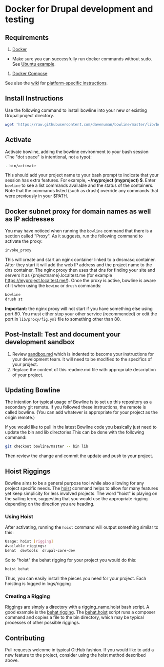 # Docker for Drupal development and testing

## Requirements
1. [Docker](https://www.docker.com/)
  - Make sure you can successfully run docker commands without sudo. See [Ubuntu example](https://docs.docker.com/installation/ubuntulinux/#giving-non-root-access).
1. [Docker Compose](http://docs.docker.com/compose/)

See also the [wiki](https://github.com/davenuman/bowline/wiki) for [platform-specific instructions](https://github.com/davenuman/bowline/wiki/Platform-specific-instructions).

## Install Instructions

Use the following command to install bowline into your new or existing Drupal project directory.

``` bash
wget 'https://raw.githubusercontent.com/davenuman/bowline/master/lib/bowline/install.sh' -O bowline-install.sh ; cat bowline-install.sh ; read -n1 -p "Run above script? (y/n)" ; if [ "$REPLY" = "y" ]; then bash bowline-install.sh; fi
```

## Activate

Activate bowline, adding the bowline environment to your bash session (The "dot space" is intentional, not a typo):
``` bash
. bin/activate
```
This should add your project name to your bash prompt to indicate that your session has extra features. For example, **~/myproject (myproject) $**.
Enter `bowline` to see a list commands available and the status of the containers. Note that the commands listed (such as drush) override any commands that were previously in your $PATH.

## Docker subnet proxy for domain names as well as IP addresses
You may have noticed when running the `bowline` command that there is a section called "Proxy". As it suggests, run the following command to activate the proxy:
``` bash
invoke_proxy
```
This will create and start an nginx container linked to a dnsmasq container. After they start it will add the web IP address and the project name to the dns container. The nginx proxy then uses that dns for finding your site and servers it as {projectname}.localtest.me (for example https://myproject.localtest.me/). Once the proxy is active, bowline is aware of it when using the `bowine` or `drush` commands:
``` bash
bowline
drush st
```

**Important:** the nginx proxy will not start if you have something else using port 80. You must either stop your other service (recommended) or edit the port in `lib/proxy/fig.yml` file to something other than 80.

## Post-Install: Test and document your development sandbox
1. Review [sandbox.md](sandbox.md ) which is indented to become your instructions for your development team. It will need to be modified to the specifics of your project.
1. Replace the content of this readme.md file with appropriate description of your project.

## Updating Bowline
The intention for typical usage of Bowline is to set up this repository as a secondary git remote. If you followed these instructions, the remote is called bowline. (You can add whatever is appropriate for your project as the origin remote.)

If you would like to pull in the latest Bowline code you basically just need to update the bin and lib directories.This can be done with the following command:
```bash
git checkout bowline/master -- bin lib
```

Then review the change and commit the update and push to your project.

## Hoist Riggings

Bowline aims to be a general purpose tool while also allowing for any project specific needs. The [hoist](bin/hoist) command helps to allow for many features yet keep simplicity for less involved projects. The word "hoist" is playing on the sailing term, suggesting that you would use the appropriate rigging depending on the direction you are heading.

### Using Hoist
After activating, running the `hoist` command will output something similar to this:
```bash
Usage: hoist [rigging]
Available riggings:
behat  devtools  drupal-core-dev
```

So to "hoist" the behat rigging for your project you would do this:
```bash
hoist behat
```

Thus, you can easily install the pieces you need for your project. Each hoisting is logged in logs/rigging

### Creating a Rigging
Riggings are simply a directory with a rigging_name.hoist bash script. A good example is the [behat rigging](lib/rigging/behat). The [behat.hoist](lib/rigging/behat/behat.hoist) script runs a composer command and copies a file to the bin directory, which may be typical processes of other possible riggings.


## Contributing

Pull requests welcome in typical GitHub fashion. If you would like to add a new feature to the project, consider using the hoist method described above.
